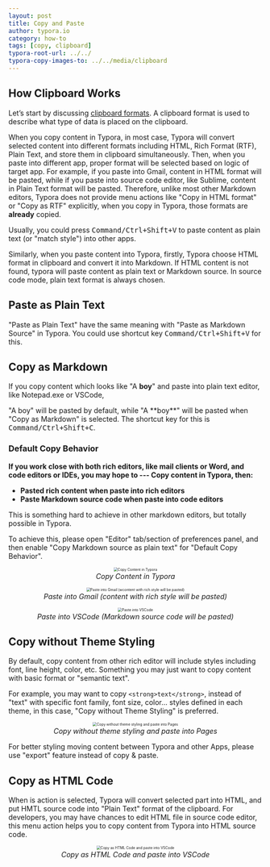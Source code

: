 ```yaml
---
layout: post
title: Copy and Paste
author: typora.io
category: how-to
tags: [copy, clipboard]
typora-root-url: ../../
typora-copy-images-to: ../../media/clipboard
---
```


## How Clipboard Works

Let’s start by discussing [clipboard formats](http://msdn.microsoft.com/en-us/library/windows/desktop/ms649013(v=vs.85).aspx). A clipboard format is used to describe what type of data is placed on the clipboard. 

When you copy content in Typora, in most case, Typora will convert selected content into different formats including HTML, Rich Format (RTF), Plain Text, and store them in clipboard simultaneously. Then, when you paste into different app, proper format will be selected based on logic of target app. For example, if you paste into Gmail, content in HTML format will be pasted, while if you paste into source code editor, like Sublime, content in Plain Text format will be pasted. Therefore, unlike most other Markdown editors, Typora does not provide menu actions like "Copy in HTML format" or "Copy as RTF" explicitly, when you copy in Typora, those formats are **already** copied.

Usually, you could press <kbd>Command/Ctrl+Shift+V</kbd> to paste content as plain text (or "match style") into other apps.

Similarly, when you paste content into Typora, firstly, Typora choose HTML format in clipboard and convert it into Markdown. If HTML content is not found, typora will paste content as plain text or Markdown source. In source code mode, plain text format is always chosen.

## Paste as Plain Text

"Paste as Plain Text" have the same meaning with "Paste as Markdown Source" in Typora. You could use shortcut key <kbd>Command/Ctrl+Shift+V</kbd> for this.

## Copy as Markdown

If you copy content which looks like "A **boy**" and paste into plain text editor, like Notepad.exe or VSCode,

"A boy" will be pasted by default, while "A \*\*boy\*\*" will be pasted when "Copy as Markdown" is selected. The shortcut key for this is <kbd>Command/Ctrl+Shift+C</kbd>.

### Default Copy Behavior

**If you work close with both rich editors, like mail clients or Word, and code editors or IDEs, you may hope to --- Copy  content in Typora, then:**

- **Pasted rich content when paste into rich editors**
- **Paste Markdown source code when paste into code editors**

This is something hard to achieve in other markdown editors, but totally possible in Typora.

To achieve this, please open "Editor" tab/section of preferences panel, and then enable "Copy Markdown source as plain text" for "Default Copy Behavior".

<div  style="text-align:center">
  <figure style="">
    <img src="/media/clipboard/Screen Shot 2019-01-24 at 22.48.12.png" alt="Copy Content in Typora" style="zoom:50%;" />	
    <figcaption><center><i>Copy Content in Typora</i></center></figcaption>
  </figure>
</div>

<div  style="text-align:center">
  <figure style="">
    <img src="/media/clipboard/Screen Shot 2019-01-24 at 22.55.13.png" alt="Paste into Gmail (wcontent with rich style will be pasted)" style="zoom:50%;" />	
    <figcaption><center><i>Paste into Gmail (content with rich style will be pasted)</i></center></figcaption>
  </figure>
</div>

<div  style="text-align:center">
  <figure style="">
    <img src="/media/clipboard/image-20190124225734855.png" alt="Paste into VSCode" style="zoom:50%;" />	
    <figcaption><center><i>Paste into VSCode (Markdown source code will be pasted)</i></center></figcaption>
  </figure>
</div>

## Copy without Theme Styling

By default, copy content from other rich editor will include styles including font, line height, color, etc. Something you may just want to copy content with basic format or "semantic text". 

For example, you may want to copy `<strong>text</strong>`, instead of "text" with specific font family, font size, color... styles defined in each theme, in this case, "Copy without Theme Styling" is preferred.

<div  style="text-align:center">
  <figure style="">
    <img src="/media/clipboard/Screen Shot 2019-01-24 at 23.07.32.png" alt="Copy without theme styling and paste into Pages" style="zoom:50%;" />	
    <figcaption><center><i>Copy without theme styling and paste into Pages</i></center></figcaption>
  </figure>
</div>

For better styling moving content between Typora and other Apps, please use "export" feature instead of copy & paste.

## Copy as HTML Code

When is action is selected, Typora will convert selected part into HTML, and put HMTL source code into "Plain Text" format of the clipboard. For developers, you may have chances to edit HTML file in source code editor, this menu action helps you to copy content from Typora into HTML source code.

<div  style="text-align:center">
  <figure style="">
    <img src="/media/clipboard/Screen Shot 2019-01-24 at 23.11.28.png" alt="Copy as HTML Code and paste into VSCode" style="zoom:50%;" />	
    <figcaption><center><i>Copy as HTML Code and paste into VSCode</i></center></figcaption>
  </figure>
</div>